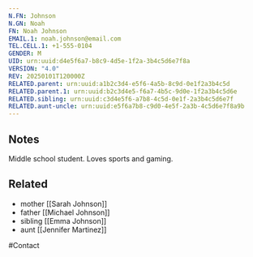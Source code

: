 ```yaml
---
N.FN: Johnson
N.GN: Noah
FN: Noah Johnson
EMAIL.1: noah.johnson@email.com
TEL.CELL.1: +1-555-0104
GENDER: M
UID: urn:uuid:d4e5f6a7-b8c9-4d5e-1f2a-3b4c5d6e7f8a
VERSION: "4.0"
REV: 20250101T120000Z
RELATED.parent: urn:uuid:a1b2c3d4-e5f6-4a5b-8c9d-0e1f2a3b4c5d
RELATED.parent.1: urn:uuid:b2c3d4e5-f6a7-4b5c-9d0e-1f2a3b4c5d6e
RELATED.sibling: urn:uuid:c3d4e5f6-a7b8-4c5d-0e1f-2a3b4c5d6e7f
RELATED.aunt-uncle: urn:uuid:e5f6a7b8-c9d0-4e5f-2a3b-4c5d6e7f8a9b
---
```


## Notes

Middle school student. Loves sports and gaming.

## Related
- mother [[Sarah Johnson]]
- father [[Michael Johnson]]
- sibling [[Emma Johnson]]
- aunt [[Jennifer Martinez]]

#Contact
